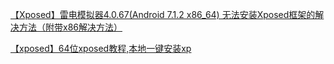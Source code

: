 





[【Xposed】雷电模拟器4.0.67(Android 7.1.2 x86_64) 无法安装Xposed框架的解决方法（附带x86解决方法）](https://www.bujj.org/index.php/2021/10/29/130/)

[【xposed】64位xposed教程,本地一键安装xp](https://www.ldmnq.com/forum/72545.html)